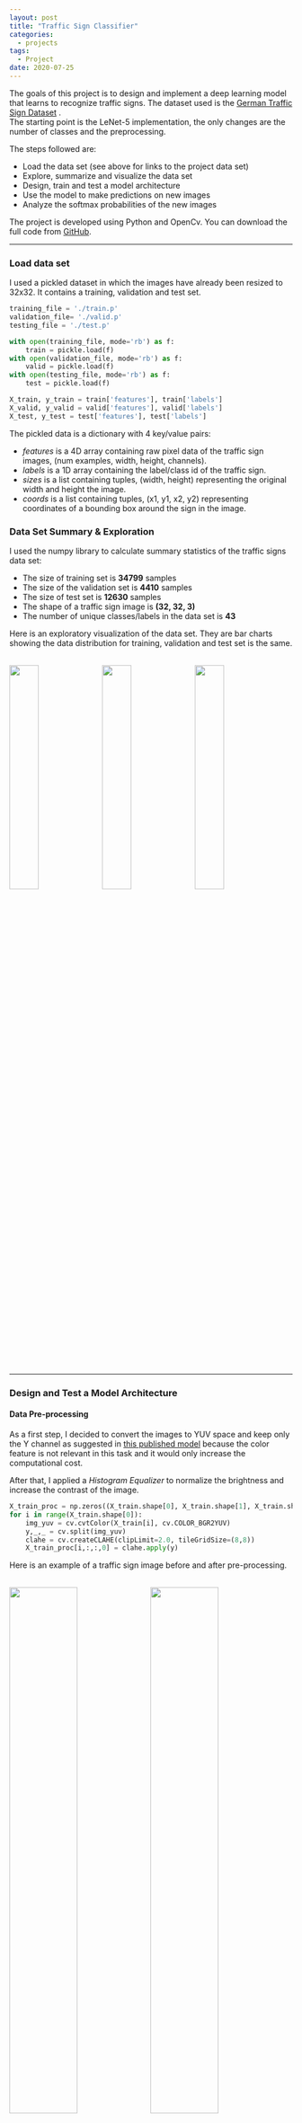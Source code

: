 ```yaml
---
layout: post
title: "Traffic Sign Classifier"
categories:
  - projects
tags:
  - Project
date: 2020-07-25
---
```


The goals of this project is to design and implement a deep learning model that learns to recognize traffic signs. The dataset used is the [German Traffic Sign Dataset](http://benchmark.ini.rub.de/?section=gtsrb&subsection=dataset) .  
The starting point is the LeNet-5 implementation, the only changes are the number of classes and the preprocessing.

The steps followed are:

* Load the data set (see above for links to the project data set)
* Explore, summarize and visualize the data set
* Design, train and test a model architecture
* Use the model to make predictions on new images
* Analyze the softmax probabilities of the new images

The project is developed using Python and OpenCv. You can download the full code from [GitHub](https://github.com/IacopomC/CarND-Traffic-Sign-Classifier-Project).

---

### Load data set

I used a pickled dataset in which the images have already been resized to 32x32. It contains a training, validation and test set.

```python
training_file = './train.p'
validation_file= './valid.p'
testing_file = './test.p'

with open(training_file, mode='rb') as f:
    train = pickle.load(f)
with open(validation_file, mode='rb') as f:
    valid = pickle.load(f)
with open(testing_file, mode='rb') as f:
    test = pickle.load(f)

X_train, y_train = train['features'], train['labels']
X_valid, y_valid = valid['features'], valid['labels']
X_test, y_test = test['features'], test['labels']
```

The pickled data is a dictionary with 4 key/value pairs:

- *features* is a 4D array containing raw pixel data of the traffic sign images, (num examples, width, height, channels).
- *labels* is a 1D array containing the label/class id of the traffic sign.
- *sizes* is a list containing tuples, (width, height) representing the original width and height the image.
- *coords* is a list containing tuples, (x1, y1, x2, y2) representing coordinates of a bounding box around the sign in the image.

### Data Set Summary & Exploration

I used the numpy library to calculate summary statistics of the traffic signs data set:

* The size of training set is **34799** samples
* The size of the validation set is **4410** samples
* The size of test set is **12630** samples
* The shape of a traffic sign image is **(32, 32, 3)**
* The number of unique classes/labels in the data set is **43**

Here is an exploratory visualization of the data set. They are bar charts showing the data distribution for training, validation and test set is the same.

<br/>

<img src="{{ site.url }}/assets/images/traffic-sign-classifier-project/train_classes_distribution.png" width="32%">
<img src="{{ site.url }}/assets/images/traffic-sign-classifier-project/validation_classes_distribution.png" width="32%">
<img src="{{ site.url }}/assets/images/traffic-sign-classifier-project/test_classes_distribution.png" width="32%">

<br/>

---
### Design and Test a Model Architecture

#### Data Pre-processing

As a first step, I decided to convert the images to YUV space and keep only the Y channel as suggested in [this published model](http://yann.lecun.com/exdb/publis/pdf/sermanet-ijcnn-11.pdf) because the color feature is not relevant in this task and it would only increase the computational cost.

After that, I applied a *Histogram Equalizer* to normalize the brightness and increase the contrast of the image.

```python
X_train_proc = np.zeros((X_train.shape[0], X_train.shape[1], X_train.shape[2], 1))
for i in range(X_train.shape[0]):
    img_yuv = cv.cvtColor(X_train[i], cv.COLOR_BGR2YUV)
    y,_,_ = cv.split(img_yuv)
    clahe = cv.createCLAHE(clipLimit=2.0, tileGridSize=(8,8))
    X_train_proc[i,:,:,0] = clahe.apply(y)
```

Here is an example of a traffic sign image before and after pre-processing.

<br/>

<img src="{{ site.url }}/assets/images/traffic-sign-classifier-project/original.jpg" width="49%">
<img src="{{ site.url }}/assets/images/traffic-sign-classifier-project/processed.jpg" width="49%">

<br/>

I decided to do data augmentation to increase the diversity of data available for training models, without actually collecting new data. Samples were randomly perturbed in position ([-2,2] pixels) and rotation ([-15,+15] degrees), as described in [the published model](http://yann.lecun.com/exdb/publis/pdf/sermanet-ijcnn-11.pdf).

Here is an example of an original image and an augmented image:

<br/>

<img src="{{ site.url }}/assets/images/traffic-sign-classifier-project/original.jpg" width="49%">
<img src="{{ site.url }}/assets/images/traffic-sign-classifier-project/augmented_img.jpg" width="49%">

<br/>

The difference between the original data set and the augmented data set is an increment in the number of images, which now have only one channel.

Following, I normalized the image data because it makes convergence faster while training the network.

```python
X_train_proc = (aug_X_train - np.mean(aug_X_train))/np.std(aug_X_train)
X_valid_proc = (X_valid_proc - np.mean(X_valid_proc))/np.std(X_valid_proc)
X_test_proc = (X_test_proc - np.mean(X_test_proc))/np.std(X_test_proc)
```

As a last step, I shuffled the training set otherwise the ordering of the data might have an effect on how well the network trains.


#### Final Model Architecture


| Layer         		|     Description	        					|
|:---------------------:|:---------------------------------------------:|
| Input         		| 32x32x1 image (Y channel)   							|
| Convolution 5x5     	| 1x1 stride, valid padding, outputs 28x28x6 	|
| RELU					|												|
| Max pooling	      	| 2x2 stride,  outputs 14x14x6 				|
| Convolution 5x5	    | 1x1 stride, valid padding, outputs 10x10x16|
| RELU					|												|
| Max pooling	      	| 2x2 stride,  output 5x5x16 				|
| Flatten	      	| input 5x5x16, output 400				|
| Fully connected		| Input 400, output 120	|
| RELU					|												|
| Regularization					|												|
| Fully connected		| Input 120, output 84	|
| RELU					|												|
| Regularization					|												|
| Fully connected		| Input 84, output 43	|
| Softmax				|         									|

#### Training hyperparameters

I trained the model using an Adam optimizer, a learning rate of 0.001, a dropout rate of 0.1 and batch size of 128.

My final model results were:
* validation set accuracy of 0.943
* test set accuracy of 0.925

An iterative approach was chosen:
* The starting point was the LeNet Neural Network because it performs well on recognition tasks. I adapted it to my model with 43 final outputs.
* Initially, I noticed that this architecture overfitted the original training set and I introduced Dropout Regularization after the first two Dense layers.
* After a few trial and error I was able to tune both the dropout rate and the learning rate to 10% and 0.001.
